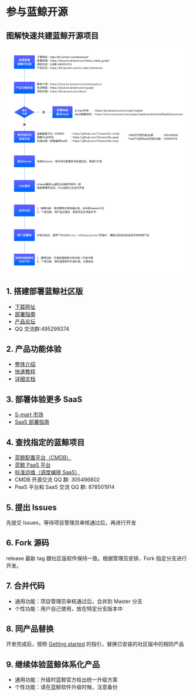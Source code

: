 # 参与蓝鲸开源

## 图解快速共建蓝鲸开源项目
![](../resource/img/wiki/join-bk-community.jpg)

## 1. 搭建部署蓝鲸社区版

- [下载网址](https://bk.tencent.com/download/)
- [部署指南](https://docs.bk.tencent.com/bkce_install_guide/)
- [产品论坛](https://bk.tencent.com/s-mart/community)
- QQ 交流群:495299374

## 2. 产品功能体验
- [整体介绍](https://docs.bk.tencent.com/introduction/)
- [快速教程](https://docs.bk.tencent.com/guide/)
- [详细文档](https://bk.tencent.com/docs/)


## 3. 部署体验更多 SaaS
- [S-mart 市场](https://bk.tencent.com/s-mart/market)
- [SaaS 部署指南](https://docs.bk.tencent.com/paas/CaseScenario.html#SaaSDeployment)


## 4. 查找指定的蓝鲸项目
- [蓝鲸配置平台（CMDB）](https://github.com/Tencent/bk-cmdb)
- [蓝鲸 PaaS 平台](https://github.com/Tencent/bk-paas)
- [标准运维（调度编排 SaaS）](https://github.com/Tencent/bk-sops)
- CMDB 开源交流 QQ 群: 305496802
- PaaS 平台和 SaaS 交流 QQ 群: 878501914

## 5. 提出 Issues
先提交 Issues，等待项目管理员审核通过后，再进行开发

## 6. Fork 源码
release 最新 tag 跟社区版软件保持一致。根据管理员安排，Fork 指定分支进行开发。

## 7. 合并代码
- 通用功能：项目管理员审核通过后，合并到 Master 分支
- 个性功能：用户自己使用，放在特定分支版本中

##	8. 同产品替换
开发完成后，按照 [Getting started](../../README.md#getting-started) 的指引，替换已安装的社区版中的相同产品

##	9. 继续体验蓝鲸体系化产品

- 通用功能：升级时蓝鲸官方给出统一升级方案
- 个性功能：请在蓝鲸软件升级时候，注意备份